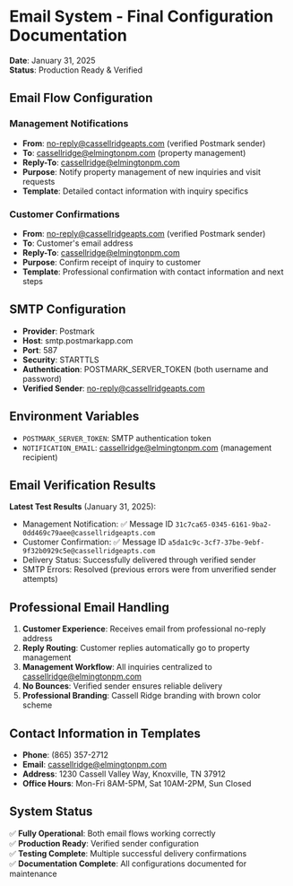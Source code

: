 # Email System - Final Configuration Documentation

**Date**: January 31, 2025  
**Status**: Production Ready & Verified  

## Email Flow Configuration

### Management Notifications
- **From**: no-reply@cassellridgeapts.com (verified Postmark sender)
- **To**: cassellridge@elmingtonpm.com (property management)
- **Reply-To**: cassellridge@elmingtonpm.com
- **Purpose**: Notify property management of new inquiries and visit requests
- **Template**: Detailed contact information with inquiry specifics

### Customer Confirmations
- **From**: no-reply@cassellridgeapts.com (verified Postmark sender)
- **To**: Customer's email address
- **Reply-To**: cassellridge@elmingtonpm.com
- **Purpose**: Confirm receipt of inquiry to customer
- **Template**: Professional confirmation with contact information and next steps

## SMTP Configuration
- **Provider**: Postmark
- **Host**: smtp.postmarkapp.com
- **Port**: 587
- **Security**: STARTTLS
- **Authentication**: POSTMARK_SERVER_TOKEN (both username and password)
- **Verified Sender**: no-reply@cassellridgeapts.com

## Environment Variables
- `POSTMARK_SERVER_TOKEN`: SMTP authentication token
- `NOTIFICATION_EMAIL`: cassellridge@elmingtonpm.com (management recipient)

## Email Verification Results
**Latest Test Results** (January 31, 2025):
- Management Notification: ✅ Message ID `31c7ca65-0345-6161-9ba2-0dd469c79aee@cassellridgeapts.com`
- Customer Confirmation: ✅ Message ID `a5da1c9c-3cf7-37be-9ebf-9f32b0929c5e@cassellridgeapts.com`
- Delivery Status: Successfully delivered through verified sender
- SMTP Errors: Resolved (previous errors were from unverified sender attempts)

## Professional Email Handling
1. **Customer Experience**: Receives email from professional no-reply address
2. **Reply Routing**: Customer replies automatically go to property management
3. **Management Workflow**: All inquiries centralized to cassellridge@elmingtonpm.com
4. **No Bounces**: Verified sender ensures reliable delivery
5. **Professional Branding**: Cassell Ridge branding with brown color scheme

## Contact Information in Templates
- **Phone**: (865) 357-2712
- **Email**: cassellridge@elmingtonpm.com
- **Address**: 1230 Cassell Valley Way, Knoxville, TN 37912
- **Office Hours**: Mon-Fri 8AM-5PM, Sat 10AM-2PM, Sun Closed

## System Status
✅ **Fully Operational**: Both email flows working correctly  
✅ **Production Ready**: Verified sender configuration  
✅ **Testing Complete**: Multiple successful delivery confirmations  
✅ **Documentation Complete**: All configurations documented for maintenance